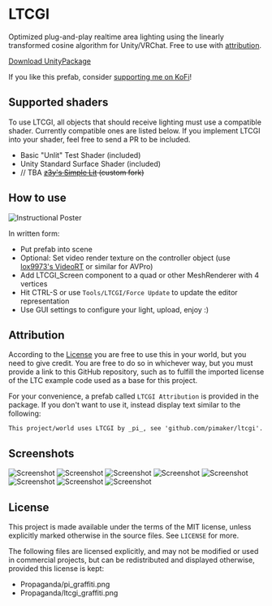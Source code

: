 # LTCGI

Optimized plug-and-play realtime area lighting using the linearly transformed cosine algorithm for Unity/VRChat. Free to use with [attribution](#Attribution).

[Download UnityPackage](https://github.com/PiMaker/ltcgi/raw/main/ltcgi.unitypackage)

If you like this prefab, consider [supporting me on KoFi](https://ko-fi.com/pimaker)!

## Supported shaders

To use LTCGI, all objects that should receive lighting must use a compatible shader. Currently compatible ones are listed below. If you implement LTCGI into your shader, feel free to send a PR to be included.

* Basic "Unlit" Test Shader (included)
* Unity Standard Surface Shader (included)
* // TBA ~~[z3y's Simple Lit](https://github.com/pimaker/shaders) (custom fork)~~

## How to use

![Instructional Poster](./Propaganda/Poster1_rotated.jpg)

In written form:

* Put prefab into scene
* Optional: Set video render texture on the controller object (use [lox9973's VideoRT](https://drive.google.com/file/d/1XQBybXg2D87AueLI87UuujA3jDN4fU33/view) or similar for AVPro)
* Add LTCGI_Screen component to a quad or other MeshRenderer with 4 vertices
* Hit CTRL-S or use `Tools/LTCGI/Force Update` to update the editor representation
* Use GUI settings to configure your light, upload, enjoy :)

## Attribution

According to the [License](#License) you are free to use this in your world, but you need to give credit. You are free to do so in whichever way, but you must provide a link to this GitHub repository, such as to fulfill the imported license of the LTC example code used as a base for this project.

For your convenience, a prefab called `LTCGI Attribution` is provided in the package. If you don't want to use it, instead display text similar to the following:

```
This project/world uses LTCGI by _pi_, see 'github.com/pimaker/ltcgi'.
```

## Screenshots

![Screenshot](./Screenshots/screenshot(4).png)
![Screenshot](./Screenshots/screenshot(2).png)
![Screenshot](./Screenshots/screenshot(3).png)
![Screenshot](./Screenshots/screenshot(5).png)
![Screenshot](./Screenshots/screenshot(7).png)
![Screenshot](./Screenshots/screenshot(8).png)
![Screenshot](./Screenshots/screenshot(1).png)
![Screenshot](./Screenshots/screenshot(6).png)

## License

This project is made available under the terms of the MIT license, unless explicitly marked otherwise in the source files. See `LICENSE` for more.

The following files are licensed explicitly, and may not be modified or used in commercial projects, but can be redistributed and displayed otherwise, provided this license is kept:

* Propaganda/pi_graffiti.png
* Propaganda/ltcgi_graffiti.png